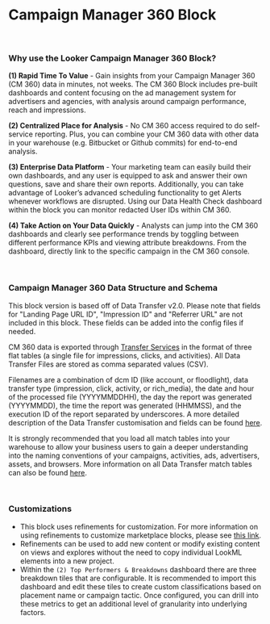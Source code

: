 # Campaign Manager 360 Block

<br>

### Why use the Looker Campaign Manager 360 Block?
**(1) Rapid Time To Value** - Gain insights from your Campaign Manager 360 (CM 360) data in minutes, not weeks. The CM 360 Block includes pre-built dashboards and content focusing on the ad management system for advertisers and agencies, with analysis around campaign performance, reach and impressions.

**(2) Centralized Place for Analysis** -  No CM 360 access required to do self-service reporting. Plus, you can combine your CM 360 data with other data in your warehouse (e.g. Bitbucket or Github commits) for end-to-end analysis.


**(3) Enterprise Data Platform** - Your marketing team can easily build their own dashboards, and any user is equipped to ask and answer their own questions, save and share their own reports. Additionally, you can take advantage of Looker’s advanced scheduling functionality to get Alerts whenever workflows are disrupted. Using our Data Health Check dashboard within the block you can monitor redacted User IDs within CM 360.

**(4) Take Action on Your Data Quickly**  - Analysts can jump into the CM 360 dashboards and clearly see performance trends by toggling between different performance KPIs and viewing attribute breakdowns. From the dashboard, directly link to the specific campaign in the CM 360 console.

<br>

### Campaign Manager 360 Data Structure and Schema

This block version is based off of Data Transfer v2.0. Please note that fields for "Landing Page URL ID", "Impression ID" and "Referrer URL" are not included in this block. These fields can be added into the config files if needed.

CM 360 data is exported through [Transfer Services](https://cloud.google.com/bigquery-transfer/docs/doubleclick-campaign-transfer) in the format of three flat tables (a single file for impressions, clicks, and activities). All Data Transfer Files are stored as comma separated values (CSV).

Filenames are a combination of dcm ID (like account, or floodlight), data transfer type (impression, click, activity, or rich_media), the date and hour of the processed file (YYYYMMDDHH), the day the report was generated (YYYYMMDD), the time the report was generated (HHMMSS), and the execution ID of the report separated by underscores. A more detailed description of the Data Transfer customisation and fields can be found [here](https://developers.google.com/doubleclick-advertisers/dtv2/reference/file-format).

It is strongly recommended that you load all match tables into your warehouse to allow your business users to gain a deeper understanding into the naming conventions of your campaigns, activities, ads, advertisers, assets, and browsers. More information on all Data Transfer match tables can also be found [here](https://developers.google.com/doubleclick-advertisers/dtv2/reference/match-tables).

<br>

### Customizations

- This block uses refinements for customization. For more information on using refinements to customize marketplace blocks, please see [this link](https://docs.looker.com/data-modeling/marketplace/customize-blocks#marketplace_blocks_that_use_refinements).
- Refinements can be used to add new content or modify existing content on views and explores without the need to copy individual LookML elements into a new project.
-  Within the ```(2) Top Performers & Breakdowns``` dashboard there are three breakdown tiles that are configurable. It is recommended to import this dashboard and edit these tiles to create custom classifications based on placement name or campaign tactic. Once configured, you  can drill into these metrics to get an additional level of granularity into underlying factors.

<br>
